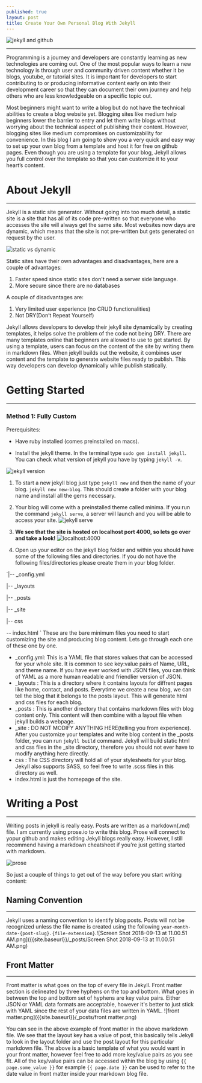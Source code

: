 ```yaml
---
published: true
layout: post
title: Create Your Own Personal Blog With Jekyll
---
```

![jekyll and github](../images/jekyll_github.png)

---
Programming is a journey and developers are constantly learning as new technologies are coming out. One of the most popular ways to learn a new technology is through user and community driven content whether it be blogs, youtube, or tutorial sites. It is important for developers to start contributing to or producing informative content early on into their development career so that they can document their own journey and help others who are less knowledgeable on a specific topic out. 
    
Most beginners might want to write a blog but do not have the technical abilities to create a blog website yet. Blogging sites like medium help beginners lower the barrier to entry and let them write blogs without worrying about the technical aspect of publishing their content. However, blogging sites like medium compromises on customizability for convenience. In this blog I am going to show you a very quick and easy way to set up your own blog from a template and host it for free on github pages. Even though you are using a template for your blog, Jekyll allows you full control over the template so that you can customize it to your heart’s content.

# About Jekyll
---
Jekyll is a static site generator. Without going into too much detail, a static site is a site that has all of its code pre-written so that everyone who accesses the site will always get the same site. Most websites now days are dynamic, which means that the site is not pre-written but gets generated on request by the user. 

![static vs dynamic](../images/part-1-dynamic-x-static-server.png)

Static sites have their own advantages and disadvantages, here are a couple of advantages:

1. Faster speed since static sites don't need a server side language.
2. More secure since there are no databases

A couple of disadvantages are:

1. Very limited user experience (no CRUD functionalities)
2. Not DRY(Don’t Repeat Yourself)

Jekyll allows developers to develop their jekyll site dynamically by creating templates, it helps solve the problem of the code not being DRY. There are many templates online that beginners are allowed to use to get started. By using a template, users can focus on the content of the site by writing them in markdown files. When jekyll builds out the website, it combines user content and the template to generate website files ready to publish. This way developers can develop dynamically while publish statically.


# Getting Started
---
### Method 1: Fully Custom
Prerequisites:
* Have ruby installed (comes preinstalled on macs).

* Install the jekyll theme. In the terminal type  `sudo gem install jekyll`. You can check what version of jekyll you have by typing `jekyll -v`.

![jekyll version](Screen_Shot_2018-09-13_at_9.20.21_AM.jpg)

1. To start a new jekyll blog just type `jekyll new` and then the name of your blog. `jekyll new new-blog`. This should create a folder with your blog name and install all the gems necessary.
2. Your blog will come with a preinstalled theme called minima. If you run the command `jekyll serve`, a server will launch and you will be able to access your site.
![jekyll serve](jekyll-serve.jpg)
3.	**We see that the site is hosted on localhost port 4000, so lets go over and take a look!**
![localhost:4000](Screen_Shot_2018-09-13_at_9.44.51_AM.jpg)

4. Open up your editor on the jekyll blog folder and within you should have some of the following files and directories. If you do not have the following files/directories please create them in your blog folder.

`|-- _config.yml

 |-- _layouts

 |-- _posts

 |-- _site

 |-- css
 
 -- index.html
`
These are the bare minimum files you need to start customizing the site and producing blog content. Lets go through each one of these one by one. 
* _config.yml: This is a YAML file that stores values that can be accessed for your whole site. It is common to see key:value pairs of Name, URL, and theme name. If you have ever worked with JSON files, you can think of YAML as a more human readable and friendlier version of JSON.
* _layouts : This is a directory where it contains layouts for diffrent pages like home, contact, and posts. Everytime we create a new blog, we can tell the blog that it belongs to the posts layout. This will generate html and css files for each blog.
* _posts : This is another directory that contains markdown files with blog content only. This content will then combine with a layout file when jekyll builds a webpage. 
* _site : DO NOT MODIFY ANYTHING HERE(telling you from experience). After you customize your templates and write blog content in the _posts folder, you can run `jekyll build` command. Jekyll will build static html and css files in the _site directory, therefore you should not ever have to modify anything here directly. 
* css : The CSS directory will hold all of your stylesheets for your blog. Jekyll also supports SASS, so feel free to write .scss files in this directory as well.
* index.html is just the homepage of the site.

# Writing a Post
---
Writing posts in jekyll is really easy. Posts are written as a markdown(.md) file. I am currently using prose.io to write this blog. Prose will connect to yopur github and makes editing Jekyll blogs really easy. However, I still recommend having a markdown cheatsheet if you're just getting started with markdown. 

![prose]({{site.baseurl}}/_posts/Webp.net-resizeimage.png)

So just a couple of things to get out of the way before you start writing content:

## Naming Convention
---
Jekyll uses a naming convention to identify blog posts. Posts will not be recognized unless the file name is created using the following `year-month-date-{post-slug}.{file-extension}`.![Screen Shot 2018-09-13 at 11.00.51 AM.png]({{site.baseurl}}/_posts/Screen Shot 2018-09-13 at 11.00.51 AM.png)

## Front Matter
---
Front matter is what goes on the top of every file in Jekyll. Front matter section is delineated by three hyphens on the top and bottom. What goes in between the top and bottom set of hyphens are key value pairs. Either JSON or YAML data formats are acceptable, however it's better to just stick with YAML since the rest of your data files are written in YAML. 
![front matter.png]({{site.baseurl}}/_posts/front matter.png)

You can see in the above example of front matter in the above markdown file. We see that the layout key has a value of post, this basically tells Jekyll to look in the layout folder and use the post layout for this particular markdown file. The above is a basic template of what you would want in your front matter, however feel free to add more key/value pairs as you see fit. All of the key/value pairs can be accessed within the blog by using `{{ page.some_value }}` for example `{{ page.date }}` can be used to refer to the date value in front matter inside your markdown blog file. 
 




